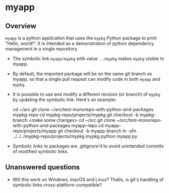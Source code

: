 myapp
=====

Overview
--------

```myapp``` is a python application that uses the ```mypkg``` Python package to print "Hello, world!". It is intended as a demonstration of python dependency management in a single repository.

- The symbolic link ```myapp/mypkg``` with value ```../mypkg``` makes ```mypkg``` visible to myapp.
- By default, the imported package will be on the same git branch as myapp, so that a single pull request can modify code in both ```myapp``` and ```mypkg```.
- It is possible to use and modify a different revision (or branch) of ```mypkg``` by updating the symbolic link. Here's an example:

    cd ~/src
    git clone ~/src/test-monorepo-with-python-and-packages mypkg-repo
    cd mypkg-repo/projects/mypkg
    git checkout -b mypkg-branch
    \<make some changes\>
    cd ~/src
    git clone ~/src/test-monorepo-with-python-and-packages myapp-repo
    cd myapp-repo/projects/myapp
    git checkout -b myapp-branch
    ln -sfn ../../../mypkg-repo/projects/mypkg mypkg
    python myapp.py


- Symbolic links to packages are .gitignore'd to avoid unintended commits of modified symbolic links.

Unanswered questions
--------------------
- Will this work on Windows, macOS and Linux? Thatis, is git's handling of symbolic links cross-platform-compatible?